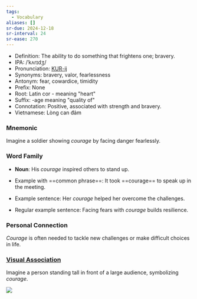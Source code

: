 ```yaml
---
tags:
  - Vocabulary
aliases: []
sr-due: 2024-12-18
sr-interval: 24
sr-ease: 270
---
```

- Definition: The ability to do something that frightens one; bravery.
- IPA: /ˈkʌrɪdʒ/
- Pronunciation: [KUR-ij](https://www.google.com/search?q=how+to+pronounce+courage)
- Synonyms: bravery, valor, fearlessness
- Antonym: fear, cowardice, timidity
- Prefix: None
- Root: Latin cor - meaning "heart"
- Suffix: -age meaning "quality of"
- Connotation: Positive, associated with strength and bravery.
- Vietnamese: Lòng can đảm

### Mnemonic

Imagine a soldier showing *courage* by facing danger fearlessly.

### Word Family

- **Noun**: His *courage* inspired others to stand up.
  
- Example with ==common phrase==: It took ==courage== to speak up in the meeting.
- Example sentence: Her *courage* helped her overcome the challenges.
- Regular example sentence: Facing fears with *courage* builds resilience.

### Personal Connection

*Courage* is often needed to tackle new challenges or make difficult choices in life.

### [Visual Association](https://www.google.com/search?tbm=isch&q=courage)

Imagine a person standing tall in front of a large audience, symbolizing *courage*.

![](https://media.licdn.com/dms/image/D5612AQExFS6yfREVfg/article-cover_image-shrink_720_1280/0/1666317651722?e=2147483647&v=beta&t=9soJpwW_oWXH69a1NnCIGKheLrMQr8m0hk7CoGqODNE)
